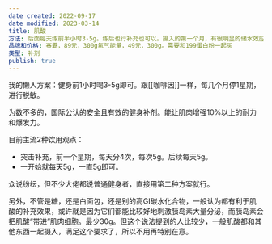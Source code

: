 ```yaml
---
date created: 2022-09-17
date modified: 2023-03-14
title: 肌酸
方法: 后面每天练前半小时3-5g。练后也行补充也可以。摄入的第一个月，有很明显的储水效应导致体重涨了快3kg，但其实都是水份，不用担心。
品牌和价格: 赛霸，89元，300g氧气能量，49元，300g。需要和199蛋白粉一起买
类型: 补剂
publish: true
---
```


我的懒人方案：健身前1小时喝3-5g即可。跟[[咖啡因]]一样，每几个月停1星期，进行脱敏。

为数不多的，国际公认的安全且有效的健身补剂。能让肌肉增强10%以上的耐力和爆发力。

目前主流2种饮用观点：

- 突击补充，前一个星期，每天分4次，每次5g。后续每天5g。
- 一开始就每天5g，一直5g即可。

众说纷纭，但不少大佬都说普通健身者，直接用第二种方案就行。

另外，不管是糖，还是白面包，还是别的高GI碳水化合物，一般认为都有利于肌酸的补充效果，或许就是因为它们都能比较好地刺激胰岛素大量分泌，而胰岛素会把肌酸“带进”肌肉细胞。最少30g。但这个说法提到的人比较少，一般肌酸都和其他东西一起摄入，满足这个要求了，所以不用再特别在意。